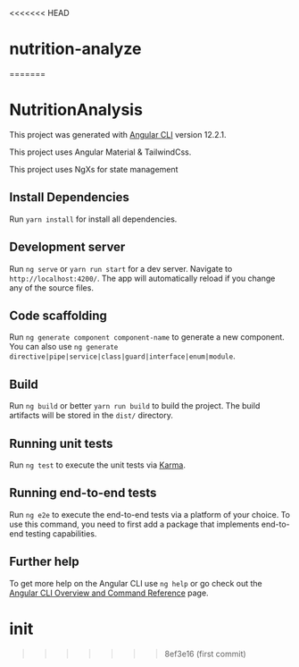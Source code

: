 <<<<<<< HEAD
# nutrition-analyze
=======
# NutritionAnalysis

This project was generated with [Angular CLI](https://github.com/angular/angular-cli) version 12.2.1.

This project uses Angular Material & TailwindCss.

This project uses NgXs for state management

## Install Dependencies

Run `yarn install` for install all dependencies.

## Development server

Run `ng serve` or `yarn run start` for a dev server. Navigate to `http://localhost:4200/`. The app will automatically reload if you change any of the source files.

## Code scaffolding

Run `ng generate component component-name` to generate a new component. You can also use `ng generate directive|pipe|service|class|guard|interface|enum|module`.

## Build

Run `ng build` or better `yarn run build` to build the project. The build artifacts will be stored in the `dist/` directory.

## Running unit tests

Run `ng test` to execute the unit tests via [Karma](https://karma-runner.github.io).

## Running end-to-end tests

Run `ng e2e` to execute the end-to-end tests via a platform of your choice. To use this command, you need to first add a package that implements end-to-end testing capabilities.

## Further help

To get more help on the Angular CLI use `ng help` or go check out the [Angular CLI Overview and Command Reference](https://angular.io/cli) page.
# init
>>>>>>> 8ef3e16 (first commit)
